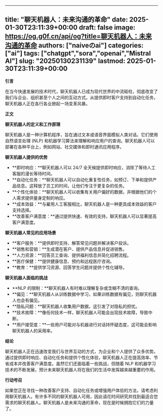 
---
title: "聊天机器人：未来沟通的革命"
date: 2025-01-30T23:11:39+00:00
draft: false
image: https://og.g0f.cn/api/og?title=聊天机器人：未来沟通的革命
authors: ["naiveのai"]
categories: ["ai"]
tags: ["chatgpt","sora","openai","Mistral AI"]
slug: "20250130231139"
lastmod: 2025-01-30T23:11:39+00:00
---
**引言**

在当今快速发展的技术时代，聊天机器人已成为现代世界的中流砥柱，彻底改变了我们与企业、组织甚至个人之间的互动方式。从提供即时客户支持到自动化任务，聊天机器人正在各行各业掀起一场变革风暴。

**正文**

**聊天机器人的定义和工作原理**

聊天机器人是一种计算机程序，旨在通过文本或语音界面模拟人类对话。它们使用自然语言处理 (NLP) 和机器学习算法来理解和响应用户的查询。聊天机器人可以部署在各种平台上，例如网站、社交媒体和即时通讯应用程序。

**聊天机器人提供的优势**

* **即时响应：**聊天机器人可以 24/7 全天候提供即时响应，消除了等待人工客服的漫长等待时间。
* **自动化任务：**聊天机器人可以自动化重复性任务，如预订、下单和提供产品信息。这释放了员工的时间，让他们专注于更复杂的任务。
* **个性化体验：**聊天机器人可以收集有关用户偏好的数据，并根据他们的个人需求提供量身定制的响应。
* **成本效益：**与雇用人工客服相比，聊天机器人是一种更具成本效益的客户支持选择。
* **改善客户满意度：**通过提供快速、有效的支持，聊天机器人可以显著提高客户满意度。

**聊天机器人常见的应用场景**

* **客户服务：**提供即时支持、解答常见问题并解决客户投诉。
* **销售和营销：**生成潜在客户、提供产品信息并促进销售。
* **人力资源：**回答员工查询、提供福利信息并简化招聘流程。
* **医疗保健：**提供健康信息、预约和远程医疗咨询。
* **教育：**提供学习资源、回答学生问题并提供个性化辅导。

**聊天机器人面临的挑战**

* **NLP 的限制：**聊天机器人有时难以理解复杂或含糊不清的查询。
* **偏见：**聊天机器人从训练数据中学习，如果训练数据有偏见，则聊天机器人也会有偏见。
* **隐私问题：**聊天机器人收集用户数据，这引发了对隐私的担忧。
* **技术故障：**像任何技术一样，聊天机器人可能会出现技术故障，导致中断。
* **用户接受度：**一些用户可能对与机器进行对话持怀疑态度，这可能会影响聊天机器人的采用率。

**结论**

聊天机器人正在迅速改变我们与世界互动的方式，为企业和个人提供了众多优势。通过提供即时响应、自动化任务和提供个性化体验，聊天机器人正在提高效率、节省成本并改善客户满意度。虽然它们还面临着一些挑战，但随着 NLP 和机器学习技术的不断发展，预计未来聊天机器人将在我们的生活中发挥越来越重要的作用。

**行动号召**

如果您正在寻找一种改善客户支持、自动化任务或增强用户体验的方法，请考虑利用聊天机器人。有许多不同的聊天机器人可用，因此请花时间研究并找到最适合您需求的聊天机器人。聊天机器人是未来沟通的革命，现在是时候拥抱它们的力量了。